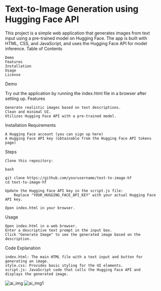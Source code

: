 # Text-to-Image Generation using Hugging Face API
This project is a simple web application that generates images from text input using a pre-trained model on Hugging Face. The app is built with HTML, CSS, and JavaScript, and uses the Hugging Face API for model inference.
Table of Contents

    Demo
    Features
    Installation
    Usage
    License

Demo

Try out the application by running the index.html file in a browser after setting up.
Features

    Generate realistic images based on text descriptions.
    Clean and minimal UI.
    Utilizes Hugging Face API with a pre-trained model.

Installation
Requirements

    A Hugging Face account (you can sign up here)
    A Hugging Face API key (obtainable from the Hugging Face API tokens page)

Steps

    Clone this repository:

    bash

    git clone https://github.com/yourusername/text-to-image-hf
    cd text-to-image-hf

    Update the Hugging Face API key in the script.js file:
        Replace "YOUR_HUGGING_FACE_API_KEY" with your actual Hugging Face API key.

    Open index.html in your browser.

Usage

    Open index.html in a web browser.
    Enter a descriptive text prompt in the input box.
    Click "Generate Image" to see the generated image based on the description.

Code Explanation

    index.html: The main HTML file with a text input and button for generating an image.
    style.css: Provides basic styling for the UI elements.
    script.js: JavaScript code that calls the Hugging Face API and displays the generated image.
    
![ai_img](https://github.com/user-attachments/assets/3bca072c-7dfa-47e3-ba24-ce6b26cdcbf1)
![ai_img1](https://github.com/user-attachments/assets/c03981c4-27a2-4e92-84f9-828a009ae803)
